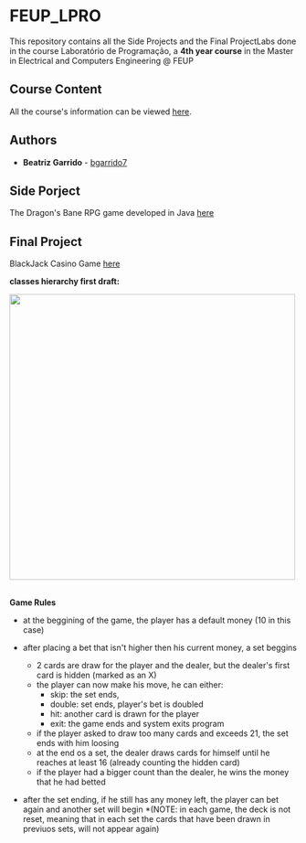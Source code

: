 # FEUP_LPRO

This repository contains all the Side Projects and the Final ProjectLabs done in the course Laboratório de Programação, a **4th year course** in the Master in Electrical and Computers Engineering @ FEUP

## Course Content

All the course's information can be viewed [here](https://sigarra.up.pt/feup/pt/UCURR_GERAL.FICHA_UC_VIEW?pv_ocorrencia_id=436865).

## Authors

* **Beatriz Garrido** - [bgarrido7](https://github.com/bgarrido7)


## Side Porject
The Dragon's Bane RPG game developed in Java [here](https://github.com/bgarrido7/FEUP_LPRO/tree/master/DungeonKeep)


## Final Project
BlackJack Casino Game [here](https://github.com/bgarrido7/FEUP_LPRO/tree/master/BlackJack)

**classes hierarchy first draft:**

<img src="https://github.com/bgarrido7/FEUP_LPRO/blob/master/BlackJack/bj/classes%20hierarchy" width="500"><br><br>

**Game Rules**

* at the beggining of the game, the player has a default money (10 in this case)
* after placing a bet that isn't higher then his current money, a set beggins
  - 2 cards are draw for the player and the dealer, but the dealer's first card is hidden (marked as an X)
  - the player can now make his move, he can either:
    - skip: the set ends, 
    - double: set ends, player's bet is doubled
    - hit: another card is drawn for the player
    - exit: the game ends and system exits program
  - if the player asked to draw too many cards and exceeds 21, the set ends with him loosing
  - at the end os a set, the dealer draws cards for himself until he reaches at least 16 (already counting the hidden card)
  - if the player had a bigger count than the dealer, he wins the money that he had betted 
  
* after the set ending, if he still has any money left, the player can bet again and another set will begin
*(NOTE: in each game, the deck is not reset, meaning that in each set the cards that have been drawn in previuos sets, will not appear again)
